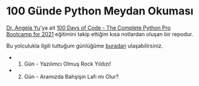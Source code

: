 # 100 Günde Python Meydan Okuması

[Dr. Angela Yu](https://www.udemy.com/user/4b4368a3-b5c8-4529-aa65-2056ec31f37e/)'ya ait [100 Days of Code - The Complete Python Pro Bootcamp for 2021](https://www.udemy.com/course/100-days-of-code) eğitimini takip ettiğim kısa notlardan oluşan bir repodur.

Bu yolculukla ilgili tuttuğum günlüğüme [buradan](https://www.cemalcici.com/tag/100-gunde-python/) ulaşabilirsiniz.

* 1. Gün - Yazılımcı Olmuş Rock Yıldızı!
* 2. Gün - Aramızda Bahşişin Lafı mı Olur?